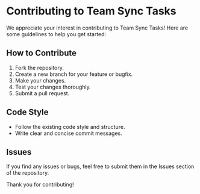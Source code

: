 # Contributing to Team Sync Tasks

We appreciate your interest in contributing to Team Sync Tasks! Here are some guidelines to help you get started:

## How to Contribute
1. Fork the repository.
2. Create a new branch for your feature or bugfix.
3. Make your changes.
4. Test your changes thoroughly.
5. Submit a pull request.

## Code Style
- Follow the existing code style and structure.
- Write clear and concise commit messages.

## Issues
If you find any issues or bugs, feel free to submit them in the Issues section of the repository.

Thank you for contributing!